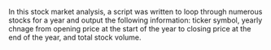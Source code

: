 In this stock market analysis, a script was written to loop through numerous stocks for a year and output the following information: ticker symbol, yearly chnage from opening price at the start of the year to closing price at the end of the year, and total stock volume. 
